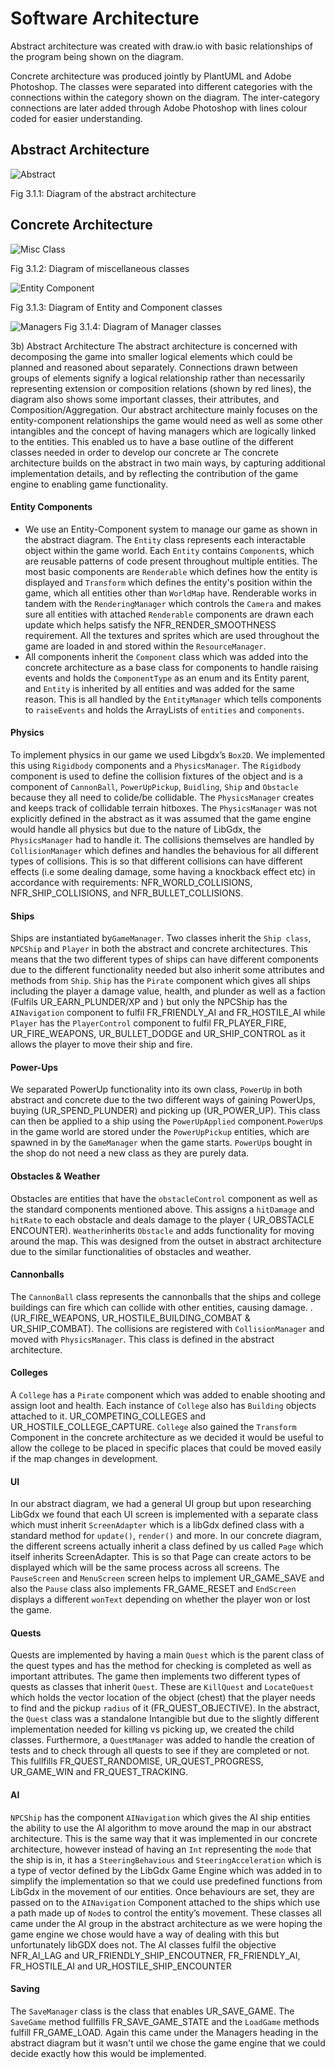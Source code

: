 # Software Architecture 

Abstract architecture was created with draw.io with basic relationships of the program being shown on the diagram.

Concrete architecture was produced jointly by PlantUML and Adobe Photoshop. The classes were separated into different categories with the connections within the category shown on the diagram. The inter-category connections are later added through Adobe Photoshop with lines colour coded for easier understanding.

## Abstract Architecture

![Abstract](https://github.com/engteam14/documentation2/blob/db9690cc011bf845a60436a93928f6acd81e2d7e/Arch%20Images/Abstract2%20FIINAL.png/?raw=true)

Fig 3.1.1: Diagram of the abstract architecture

## Concrete Architecture

![Misc Class](https://github.com/engteam14/documentation2/blob/b96a8caa726408ef5597dc450d257fa574526fb9/Arch%20Images/misc4.png/?raw=true)

Fig 3.1.2: Diagram of miscellaneous classes

![Entity Component](https://github.com/engteam14/documentation2/blob/d3fe700773cadea355431ff8fd3fcfec537033f4/Arch%20Images/entity-component3.png/?raw=true)

Fig 3.1.3: Diagram of Entity and Component classes

![Managers](https://github.com/engteam14/documentation2/blob/b8993017ac562ea30688c237e2869428a74f7135/Arch%20Images/manager3.png/?raw=true)
Fig 3.1.4: Diagram of Manager classes

3b)
Abstract Architecture
The abstract architecture is concerned with decomposing the game into smaller logical elements which could be planned and reasoned about separately. Connections drawn between groups of elements signify a logical relationship rather than necessarily representing extension or composition relations (shown by red lines), the diagram also shows some important classes, their attributes, and Composition/Aggregation. Our abstract architecture mainly focuses on the entity-component relationships the game would need as well as some other intangibles and the concept of having managers which are logically linked to the entities. This enabled us to have a base outline of the different classes needed in order to develop our concrete ar
The concrete architecture builds on the abstract in two main ways, by capturing additional implementation details, and by reflecting the contribution of the game engine to enabling game functionality.
#### Entity Components
- We use an Entity-Component system to manage our game as shown in the abstract diagram. The `Entity` class represents each interactable object within the game world. Each `Entity` contains `Component`s, which are reusable patterns of code present throughout multiple entities. The most basic components are `Renderable` which defines how the entity is displayed and `Transform` which defines the entity's position within the game, which all entities other than `WorldMap` have.
Renderable works in tandem with the `RenderingManager` which controls the `Camera` and makes sure all entities with attached `Renderable` components are drawn each update which helps satisfy the NFR_RENDER_SMOOTHNESS requirement. All the textures and sprites which are used throughout the game are loaded in and stored within the `ResourceManager`.
- All components inherit the `Component` class which was added into the concrete architecture as a base class for components to handle raising events and holds the `ComponentType` as an enum and its Entity parent, and `Entity` is inherited by all entities and was added for the same reason. This is all handled by the `EntityManager` which tells components to `raiseEvents` and holds the ArrayLists of `entities` and `components`.
#### Physics
To implement physics in our game we used Libgdx’s `Box2D`. We implemented this using `Rigidbody` components and a `PhysicsManager`. The `Rigidbody` component is used to define the collision fixtures of the object and is a component of `CannonBall`, `PowerUpPickup`, `Buidling`, `Ship` and `Obstacle` because they all need to colide/be collidable.
The `PhysicsManager` creates and keeps track of collidable terrain hitboxes. The `PhysicsManager` was not explicitly defined in the abstract as it was assumed that the game engine would handle all physics but due to the nature of LibGdx, the `PhysicsManager` had to handle it.
The collisions themselves are handled by `CollisionManager` which defines and handles the behavious for all different types of collisions. This is so that different collisions can have different effects (i.e some dealing damage, some having a knockback effect etc) in accordance with requirements: NFR_WORLD_COLLISIONS, NFR_SHIP_COLLISIONS, and NFR_BULLET_COLLISIONS.
#### Ships
Ships are instantiated by`GameManager`. Two classes inherit the `Ship class`, `NPCShip` and `Player` in both the abstract and concrete architectures. This means that the two different types of ships can have different components due to the different functionality needed but also inherit some attributes and methods from `Ship`. `Ship` has the `Pirate` component which gives all ships including the player a damage value, health, and plunder as well as a faction (Fulfils UR_EARN_PLUNDER/XP and ) but only the NPCShip has the `AINavigation` component to fulfil FR_FRIENDLY_AI and FR_HOSTILE_AI while `Player` has the `PlayerControl` component to fulfil FR_PLAYER_FIRE, UR_FIRE_WEAPONS, UR_BULLET_DODGE and UR_SHIP_CONTROL as it allows the player to move their ship and fire.
#### Power-Ups
We separated PowerUp functionality into its own class, `PowerUp` in both abstract and concrete due to the two different ways of gaining PowerUps, buying (UR_SPEND_PLUNDER) and picking up (UR_POWER_UP). This class can then be applied to a ship using the `PowerUpApplied` component.`PowerUp`s in the game world are stored under the `PowerUpPickup` entities, which are spawned in by the `GameManager` when the game starts. `PowerUp`s bought in the shop do not need a new class as they are purely data.
#### Obstacles & Weather
Obstacles are entities that have the `obstacleControl` component as well as the standard components mentioned above. This assigns a `hitDamage` and `hitRate` to each obstacle and deals damage to the player ( UR_OBSTACLE ENCOUNTER). `Weather`inherits `Obstacle` and adds functionality for moving around the map. This was designed from the outset in abstract architecture due to the similar functionalities of obstacles and weather.
#### Cannonballs
The `CannonBall` class represents the cannonballs that the ships and college buildings can fire which can collide with other entities, causing damage. .(UR_FIRE_WEAPONS, UR_HOSTILE_BUILDING_COMBAT & UR_SHIP_COMBAT). The collisions are registered with `CollisionManager` and moved with `PhysicsManager`. This class is defined in the abstract architecture.
#### Colleges
A `College` has a `Pirate` component which was added to enable shooting and assign loot and health. Each instance of `College` also has `Building` objects attached to it. UR_COMPETING_COLLEGES and UR_HOSTILE_COLLEGE_CAPTURE. `College` also gained the `Transform` Component in the concrete architecture as we decided it would be useful to allow the college to be placed in specific places that could be moved easily if the map changes in development.
#### UI
In our abstract diagram, we had a general UI group but upon researching LibGdx we found that each UI screen is implemented with a separate class which must inherit `ScreenAdapter` which is a libGdx defined class with a standard method for `update()`, `render()` and more. In our concrete diagram, the different screens actually inherit a class defined by us called `Page` which itself inherits ScreenAdapter. This is so that Page can create actors to be displayed which will be the same process across all screens. The `PauseScreen` and `MenuScreen` screen helps to implement UR_GAME_SAVE and also the `Pause` class also implements FR_GAME_RESET and `EndScreen` displays a different `wonText` depending on whether the player won or lost the game.
#### Quests
Quests are implemented by having a main `Quest` which is the parent class of the quest types and has the method for checking is completed as well as important attributes. The game then implements two different types of quests as classes that inherit `Quest`. These are `KillQuest` and  `LocateQuest` which holds the vector location of the object (chest) that the player needs to find and the pickup `radius` of it (FR_QUEST_OBJECTIVE). In the abstract, the `Quest` class was a standalone Intangible but due to the slightly different implementation needed for killing vs picking up, we created the child classes. Furthermore, a `QuestManager` was added to handle the creation of tests and to check through all quests to see if they are completed or not. This fullfills FR_QUEST_RANDOMISE, UR_QUEST_PROGRESS, UR_GAME_WIN and FR_QUEST_TRACKING.
#### AI
`NPCShip` has the component `AINavigation` which gives the AI ship entities the ability to use the AI algorithm to move around the map in our abstract architecture. This is the same way that it was implemented in our concrete architecture, however instead of having an `Int` representing the `mode` that the ship is in, it has a `SteeringBehavious` and `SteeringAcceleration` which is a type of vector defined by the LibGdx Game Engine which was added in to simplify the implementation so that we could use predefined functions from LibGdx in the movement of our entities.
Once behaviours are set, they are passed on to the `AINavigation` Component attached to the ships which use a path made up of `Node`s to control the entity’s movement. These classes all came under the AI group in the abstract architecture as we were hoping the game engine we chose would have a way of dealing with this but unfortunately libGDX does not. The AI classes fulfil the objective NFR_AI_LAG and UR_FRIENDLY_SHIP_ENCOUTNER, FR_FRIENDLY_AI, FR_HOSTILE_AI
and UR_HOSTILE_SHIP_ENCOUNTER
#### Saving
The `SaveManager` class is the class that enables UR_SAVE_GAME. The `SaveGame` method fullfills FR_SAVE_GAME_STATE and the `LoadGame` methods fulfill FR_GAME_LOAD. Again this came under the Managers heading in the abstract diagram but it wasn't until we chose the game engine that we could decide exactly how this would be implemented.

